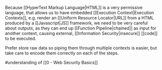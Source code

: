 Because [[HyperText Markup Language|HTML]] is a very permissive language, that allows us to have embedded [[Execution Context|Execution Contexts]], e.g. render an [[Uniform Resource Locator|URL]] from a HTML produced by a [[Javascript|JS]] framework, we need to be very careful about outputs, as they can end up [[Function Pipeline|chained]] as input for another context, causing external, [[Information Security|insecure]] [[code]] to be executed.

Prefer store raw data so piping them through multiple contexts is easier, but take care to encode them correctly on each of the steps.

#understanding of [[0 - Web Security Basics]]
